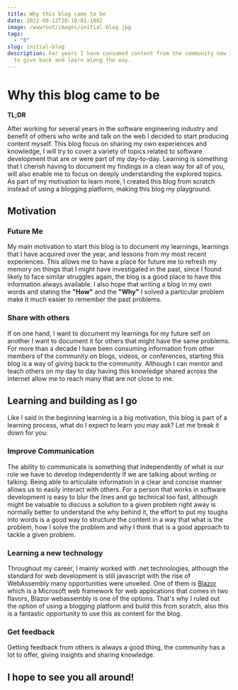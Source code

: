 ```yaml
---
title: Why this blog came to be
date: 2022-09-12T20:10:01.188Z
image: /wwwroot/images/initial-blog.jpg
tags:
  - "0"
slug: initial-blog
description: For years I have consumed content from the community now it's time
  to give back and learn along the way.
---
```

# Why this blog came to be

**TL;DR**

After working for several years in the software engineering industry and benefit of others who write and talk on the web I decided to start producing content myself.
This blog focus on sharing my own experiences and knowledge, I will try to cover a variety of topics related to software development that are or were part of my day-to-day.
Learning is something that I cherish having to document my findings in a clean way for all of you, will also enable me to focus on deeply understanding the explored topics.
As part of my motivation to learn more, I created this blog from scratch instead of using a blogging platform, making this blog my playground.

## Motivation

### Future Me

My main motivation to start this blog is to document my learnings, learnings that I have acquired over the year, and lessons from my most recent experiences.
This allows me to have a place for future me to refresh my memory on things that I might have investigated in the past, since I found likely to face similar struggles again, the blog is a good place to have this information always available.
I also hope that writing a blog in my own words and stating the **"How"** and the **"Why"** I solved a particular problem make it much easier to remember the past problems.

### Share with others

If on one hand, I want to document my learnings for my future self on another I want to document it for others that might have the same problems.
For more than a decade I have been consuming information from other members of the community on blogs, videos, or conferences, starting this blog is a way of giving back to the community.
Although I can mentor and teach others on my day to day having this knowledge shared across the internet allow me to reach many that are not close to me.

## Learning and building as I go

Like I said in the beginning learning is a big motivation, this blog is part of a learning process, what do I expect to learn you may ask?
Let me break it down for you:

### Improve Communication

The ability to communicate is something that independently of what is our role we have to develop independently if we are talking about writing or talking.
Being able to articulate information in a clear and concise manner allows us to easily interact with others.
For a person that works in software development is easy to blur the lines and go technical too fast, although might be valuable to discuss a solution to a given problem right away is normally better to understand the why behind it, the effort to put my toughs into words is a good way to structure the content in a way that what is the problem, how I solve the problem and why I think that is a good approach to tackle a given problem.

### Learning a new technology

Throughout my career, I mainly worked with .net technologies, although the standard for web development is still javascript with the rise of WebAssembly many opportunities were unveiled. One of them is [Blazor](https://dotnet.microsoft.com/en-us/apps/aspnet/web-apps/blazor) which is a Microsoft web framework for web applications that comes in two flavors, Blazor webassembly is one of the options.
That's why I ruled out the option of using a blogging platform and build this from scratch, also this is a fantastic opportunity to use this as content for the blog.

### Get feedback

Getting feedback from others is always a good thing, the community has a lot to offer, giving insights and sharing knowledge.

## I hope to see you all around!